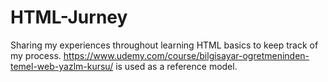 # HTML-Jurney
Sharing my experiences throughout learning HTML basics to keep track of my process. 
https://www.udemy.com/course/bilgisayar-ogretmeninden-temel-web-yazlm-kursu/ is used as a reference model.
